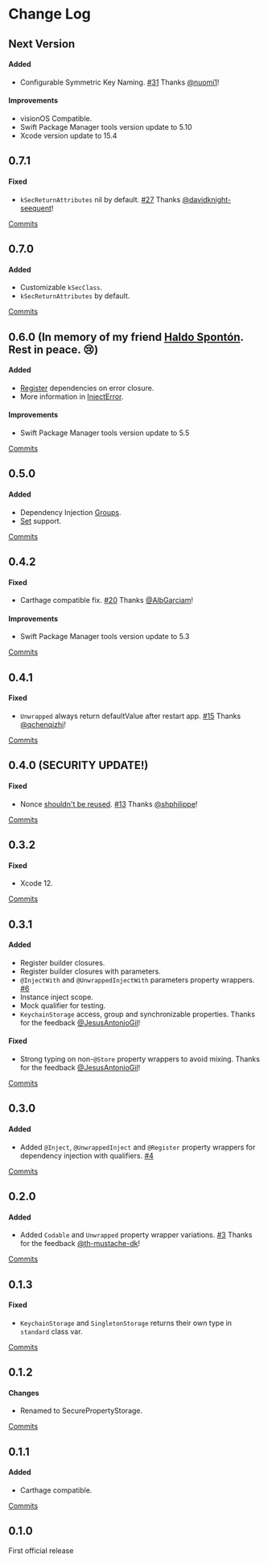 # Change Log

## Next Version

#### Added
- Configurable Symmetric Key Naming. [#31](https://github.com/alexruperez/SecurePropertyStorage/pull/31) Thanks [@nuomi1](https://github.com/nuomi1)!

#### Improvements
- visionOS Compatible.
- Swift Package Manager tools version update to 5.10
- Xcode version update to 15.4

## 0.7.1

#### Fixed
- `kSecReturnAttributes` nil by default. [#27](https://github.com/alexruperez/SecurePropertyStorage/issues/27) Thanks [@davidknight-seequent](https://github.com/davidknight-seequent)!

[Commits](https://github.com/alexruperez/SecurePropertyStorage/compare/0.7.0...0.7.1)

## 0.7.0

#### Added
- Customizable `kSecClass`.
- `kSecReturnAttributes` by default.

[Commits](https://github.com/alexruperez/SecurePropertyStorage/compare/0.6.0...0.7.0)

## 0.6.0 (In memory of my friend **[Haldo Spontón](https://linktr.ee/haldosponton)**. Rest in peace. 😢)

#### Added
- [Register](https://github.com/alexruperez/SecurePropertyStorage/blob/master/README.md#-dependency-injection-usage) dependencies on error closure.
- More information in [InjectError](http://github.alexruperez.com/SecurePropertyStorage/Enums/InjectError.html).

#### Improvements

- Swift Package Manager tools version update to 5.5

[Commits](https://github.com/alexruperez/SecurePropertyStorage/compare/0.5.0...0.6.0)

## 0.5.0

#### Added
- Dependency Injection [Groups](https://github.com/alexruperez/SecurePropertyStorage/blob/master/README.md#-dependency-injection-usage).
- [Set](https://developer.apple.com/documentation/swift/set) support.

[Commits](https://github.com/alexruperez/SecurePropertyStorage/compare/0.4.2...0.5.0)

## 0.4.2

#### Fixed
- Carthage compatible fix. [#20](https://github.com/alexruperez/SecurePropertyStorage/pull/20) Thanks [@AlbGarciam](https://github.com/AlbGarciam)!

#### Improvements

- Swift Package Manager tools version update to 5.3

[Commits](https://github.com/alexruperez/SecurePropertyStorage/compare/0.4.1...0.4.2)

## 0.4.1

#### Fixed
- `Unwrapped` always return defaultValue after restart app. [#15](https://github.com/alexruperez/SecurePropertyStorage/issues/15) Thanks [@qchenqizhi](https://github.com/qchenqizhi)!

[Commits](https://github.com/alexruperez/SecurePropertyStorage/compare/0.4.0...0.4.1)

## 0.4.0 (**SECURITY UPDATE!**)

#### Fixed
- Nonce [shouldn't be reused](https://www.elttam.com/blog/key-recovery-attacks-on-gcm). [#13](https://github.com/alexruperez/SecurePropertyStorage/issues/13) Thanks [@shphilippe](https://github.com/shphilippe)!

[Commits](https://github.com/alexruperez/SecurePropertyStorage/compare/0.3.2...0.4.0)

## 0.3.2

#### Fixed
- Xcode 12.

[Commits](https://github.com/alexruperez/SecurePropertyStorage/compare/0.3.1...0.3.2)

## 0.3.1

#### Added
- Register builder closures.
- Register builder closures with parameters.
- `@InjectWith` and `@UnwrappedInjectWith` parameters property wrappers. [#6](https://github.com/alexruperez/SecurePropertyStorage/pull/6)
- Instance inject scope.
- Mock qualifier for testing.
- `KeychainStorage` access, group and synchronizable properties. Thanks for the feedback [@JesusAntonioGil](https://github.com/JesusAntonioGil)!

#### Fixed
- Strong typing on non-`@Store` property wrappers to avoid mixing. Thanks for the feedback [@JesusAntonioGil](https://github.com/JesusAntonioGil)!

[Commits](https://github.com/alexruperez/SecurePropertyStorage/compare/0.3.0...0.3.1)

## 0.3.0

#### Added
- Added `@Inject`, `@UnwrappedInject` and `@Register` property wrappers for dependency injection with qualifiers. [#4](https://github.com/alexruperez/SecurePropertyStorage/pull/4)

[Commits](https://github.com/alexruperez/SecurePropertyStorage/compare/0.2.0...0.3.0)

## 0.2.0

#### Added
- Added `Codable` and `Unwrapped` property wrapper variations. [#3](https://github.com/alexruperez/SecurePropertyStorage/pull/3) Thanks for the feedback [@th-mustache-dk](https://github.com/th-mustache-dk)!

[Commits](https://github.com/alexruperez/SecurePropertyStorage/compare/0.1.3...0.2.0)

## 0.1.3

#### Fixed
- `KeychainStorage` and `SingletonStorage` returns their own type in `standard` class var.

[Commits](https://github.com/alexruperez/SecurePropertyStorage/compare/0.1.2...0.1.3)

## 0.1.2

#### Changes
- Renamed to SecurePropertyStorage.

[Commits](https://github.com/alexruperez/SecurePropertyStorage/compare/0.1.1...0.1.2)

## 0.1.1

#### Added
- Carthage compatible.

[Commits](https://github.com/alexruperez/SecurePropertyStorage/compare/0.1.0...0.1.1)

## 0.1.0
First official release
